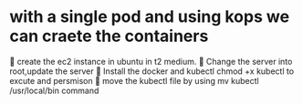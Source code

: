# with a single pod and using kops we can craete the containers
	create the ec2 instance in ubuntu in t2 medium.
	Change the server into root,update the server
	Install the docker and kubectl
chmod +x kubectl to excute and persmison
	move the kubectl file by using mv kubectl /usr/local/bin command

